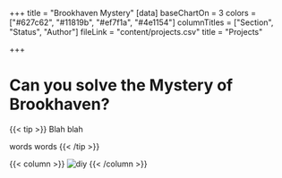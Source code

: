 +++
title = "Brookhaven Mystery"
[data]
baseChartOn = 3
colors = ["#627c62", "#11819b", "#ef7f1a", "#4e1154"]
columnTitles = ["Section", "Status", "Author"]
fileLink = "content/projects.csv"
title = "Projects"

+++


# Can you solve the **Mystery** of Brookhaven?



{{< tip >}}
Blah blah 

words words
{{< /tip >}}


{{< column >}}
![diy](https://tr.rbxcdn.com/736a5319189d11940f1d0e7da240288c/768/432/Image/Png)
{{< /column >}}